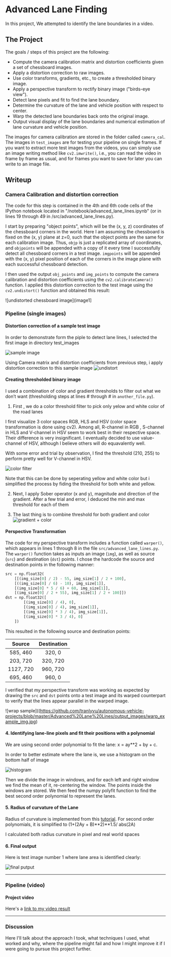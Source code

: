 # **Advanced Lane Finding**

In this project, We attempted to identify the lane boundaries in a video.


The Project
---

The goals / steps of this project are the following:

* Compute the camera calibration matrix and distortion coefficients given a set of chessboard images.
* Apply a distortion correction to raw images.
* Use color transforms, gradients, etc., to create a thresholded binary image.
* Apply a perspective transform to rectify binary image ("birds-eye view").
* Detect lane pixels and fit to find the lane boundary.
* Determine the curvature of the lane and vehicle position with respect to center.
* Warp the detected lane boundaries back onto the original image.
* Output visual display of the lane boundaries and numerical estimation of lane curvature and vehicle position.

The images for camera calibration are stored in the folder called `camera_cal`.  The images in `test_images` are for testing your pipeline on single frames.  If you want to extract more test images from the videos, you can simply use an image writing method like `cv2.imwrite()`, i.e., you can read the video in frame by frame as usual, and for frames you want to save for later you can write to an image file.  



Writeup 
---

### Camera Calibration and distortion correction

The code for this step is contained in the 4th and 6th code cells of the IPython notebook located in "/notebook/advanced_lane_lines.ipynb" (or in lines 19 through 49 in /src/advanced_lane_lines.py).  

I start by preparing "object points", which will be the (x, y, z) coordinates of the chessboard corners in the world. Here I am assuming the chessboard is fixed on the (x, y) plane at z=0, such that the object points are the same for each calibration image.  Thus, `objp` is just a replicated array of coordinates, and `objpoints` will be appended with a copy of it every time I successfully detect all chessboard corners in a test image.  `imgpoints` will be appended with the (x, y) pixel position of each of the corners in the image plane with each successful chessboard detection.  

I then used the output `obj_points` and `img_points` to compute the camera calibration and distortion coefficients using the `cv2.calibrateCamera()` function.  I applied this distortion correction to the test image using the `cv2.undistort()` function and obtained this result: 

![undistorted chessboard image](image1]

### Pipeline (single images)

#### Distortion correction of a sample test image

In order to demonstrate form the piple to detect lane lines, I selected the first image in directory test_images

![sample image](https://github.com/tranlyvu/autonomous-vehicle-projects/blob/master/Advanced%20Lane%20Lines/test_images/test1.jpg)

Using Camera matrix and distortion coefficients from previous step, i apply distortion correction to this sample image
![undistort](https://github.com/tranlyvu/autonomous-vehicle-projects/blob/master/Advanced%20Lane%20Lines/output_images/undistort_test1.jpg)


#### Creating thresholded binary image

I used a combination of color and gradient thresholds to filter out what we don’t want (thresholding steps at lines # through # in `another_file.py`).

1. First , we do a color threshold filter to pick only yelow and white color of the road lanes

I first visualize 3 color spaces RGB, HLS and HSV (color space transformation is done using cv2). Among all, R-channel in RGB , S-channel in HLS and V-channel in HSV seem to work best in their respective space. Their difference is very insignificant. I eventually decided to use value-channel of HSV, although I believe others will do equavalently well. 

With some error and trial by observation, I find the threshold (210, 255) to perform pretty well for  V-channel in HSV. 

![color filter](https://github.com/tranlyvu/autonomous-vehicle-projects/blob/master/Advanced%20Lane%20Lines/output_images/color_filter_binary.jpg)

Note that this can be done by seperating yellow and white color but i simplified the process by fiding the threshold for both white and yellow.

2. Next, I apply Sober operator (x and y), magnitude and direction of the gradient. After a few trial and error, I deduced the min and max threshold for each of them

3. The last thing is to combine threshold for both gradient and color
![gradient + color](https://github.com/tranlyvu/autonomous-vehicle-projects/blob/master/Advanced%20Lane%20Lines/output_images/combine_binary.jpg)

#### Perspective Transformation

The code for my perspective transform includes a function called `warper()`, which appears in lines 1 through 8 in the file `src/advanced_lane_lines.py`.  The `warper()` function takes as inputs an image (`img`), as well as source (`src`) and destination (`dst`) points.  I chose the hardcode the source and destination points in the following manner:

```python
src = np.float32(
    [[(img_size[0] / 2) - 55, img_size[1] / 2 + 100],
    [((img_size[0] / 6) - 10), img_size[1]],
    [(img_size[0] * 5 / 6) + 60, img_size[1]],
    [(img_size[0] / 2 + 55), img_size[1] / 2 + 100]])
dst = np.float32([
    	[(img_size[0] / 4), 0],
    	[(img_size[0] / 4), img_size[1]],
    	[(img_size[0] * 3 / 4), img_size[1]],
    	[(img_size[0] * 3 / 4), 0]
    ])
```

This resulted in the following source and destination points:

| Source        | Destination   | 
|:-------------:|:-------------:| 
| 585, 460      | 320, 0        | 
| 203, 720      | 320, 720      |
| 1127, 720     | 960, 720      |
| 695, 460      | 960, 0        |

I verified that my perspective transform was working as expected by drawing the `src` and `dst` points onto a test image and its warped counterpart to verify that the lines appear parallel in the warped image.

![wrap sample]((https://github.com/tranlyvu/autonomous-vehicle-projects/blob/master/Advanced%20Lane%20Lines/output_images/warp_example_img.jpg)

#### 4. Identifying lane-line pixels and fit their positions with a polynomial

We are using second order polynomial to fit the lane: x = ay**2 + by + c.

In order to better estimate where the lane is, we use a histogram on the bottom half of image

![histogram](https://github.com/tranlyvu/autonomous-vehicle-projects/blob/master/Advanced%20Lane%20Lines/output_images/histogram.jpg)

Then we divide the image in windows, and for each left and right window we find the mean of it, re-centering the window. The points inside the windows are stored. We then feed the numpy polyfit function to find the best second order polynomial to represent the lanes.


#### 5. Radius of curvature of the Lane 

Radius of curvature is implemented from this [tutorial](https://www.intmath.com/applications-differentiation/8-radius-curvature.php). For second order polynomials, it is simplified to (1+(2Ay + B)**2)**1.5/ abs(2A)

I calculated both radius curvature in pixel and real world spaces

#### 6. Final output 

Here is test image number 1 where lane area is identified clearly:

![final putput](https://github.com/tranlyvu/autonomous-vehicle-projects/blob/master/Advanced%20Lane%20Lines/output_images/test_img_1_output.jpg)

---

### Pipeline (video)

#### Project video

Here's a [link to my video result](https://github.com/tranlyvu/autonomous-vehicle-projects/blob/master/Advanced%20Lane%20Lines/output_videos/project_video.mp4)

---

### Discussion


Here I'll talk about the approach I took, what techniques I used, what worked and why, where the pipeline might fail and how I might improve it if I were going to pursue this project further.  
